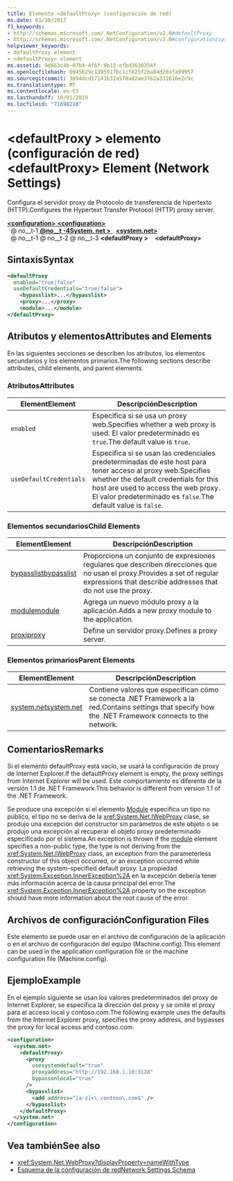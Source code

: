 ```yaml
---
title: Elemento <defaultProxy> (configuración de red)
ms.date: 03/30/2017
f1_keywords:
- http://schemas.microsoft.com/.NetConfiguration/v2.0#defaultProxy
- http://schemas.microsoft.com/.NetConfiguration/v2.0#configuration/system.net/defaultProxy
helpviewer_keywords:
- defaultProxy element
- <defaultProxy> element
ms.assetid: 9d663c4b-07b4-4f6f-9b12-efbd3630354f
ms.openlocfilehash: 0945629c1395917bc1cf825f2ba84d20afa99957
ms.sourcegitcommit: 3094dcd17141b32a570a82ae3f62a331616e2c9c
ms.translationtype: MT
ms.contentlocale: es-ES
ms.lasthandoff: 10/01/2019
ms.locfileid: "71698210"
---
```

# <a name="defaultproxy-element-network-settings"></a><span data-ttu-id="082d6-102">\<defaultProxy > elemento (configuración de red)</span><span class="sxs-lookup"><span data-stu-id="082d6-102">\<defaultProxy> Element (Network Settings)</span></span>
<span data-ttu-id="082d6-103">Configura el servidor proxy de Protocolo de transferencia de hipertexto (HTTP).</span><span class="sxs-lookup"><span data-stu-id="082d6-103">Configures the Hypertext Transfer Protocol (HTTP) proxy server.</span></span>  
  
[<span data-ttu-id="082d6-104"> **\<configuration>** </span><span class="sxs-lookup"><span data-stu-id="082d6-104">**\<configuration>**</span></span>](../configuration-element.md)  
<span data-ttu-id="082d6-105">&nbsp; @ no__t-1[ **@no__t -4System. net >** ](system-net-element-network-settings.md)</span><span class="sxs-lookup"><span data-stu-id="082d6-105">&nbsp;&nbsp;[**\<system.net>**](system-net-element-network-settings.md)</span></span>  
<span data-ttu-id="082d6-106">&nbsp; @ no__t-1 @ no__t-2 @ no__t-3 **\<defaultProxy >**</span><span class="sxs-lookup"><span data-stu-id="082d6-106">&nbsp;&nbsp;&nbsp;&nbsp;**\<defaultProxy>**</span></span>  
  
## <a name="syntax"></a><span data-ttu-id="082d6-107">Sintaxis</span><span class="sxs-lookup"><span data-stu-id="082d6-107">Syntax</span></span>  
  
```xml  
<defaultProxy  
  enabled="true|false"  
  useDefaultCredentials="true|false">  
    <bypasslist>...</bypasslist>  
    <proxy>...</proxy>  
    <module>...</module>  
</defaultProxy>
```  
  
## <a name="attributes-and-elements"></a><span data-ttu-id="082d6-108">Atributos y elementos</span><span class="sxs-lookup"><span data-stu-id="082d6-108">Attributes and Elements</span></span>  
 <span data-ttu-id="082d6-109">En las siguientes secciones se describen los atributos, los elementos secundarios y los elementos primarios.</span><span class="sxs-lookup"><span data-stu-id="082d6-109">The following sections describe attributes, child elements, and parent elements.</span></span>  
  
### <a name="attributes"></a><span data-ttu-id="082d6-110">Atributos</span><span class="sxs-lookup"><span data-stu-id="082d6-110">Attributes</span></span>  
  
|<span data-ttu-id="082d6-111">**Element**</span><span class="sxs-lookup"><span data-stu-id="082d6-111">**Element**</span></span>|<span data-ttu-id="082d6-112">**Descripción**</span><span class="sxs-lookup"><span data-stu-id="082d6-112">**Description**</span></span>|  
|-----------------|---------------------|  
|`enabled`|<span data-ttu-id="082d6-113">Especifica si se usa un proxy web.</span><span class="sxs-lookup"><span data-stu-id="082d6-113">Specifies whether a web proxy is used.</span></span> <span data-ttu-id="082d6-114">El valor predeterminado es `true`.</span><span class="sxs-lookup"><span data-stu-id="082d6-114">The default value is `true`.</span></span>|  
|`useDefaultCredentials`|<span data-ttu-id="082d6-115">Especifica si se usan las credenciales predeterminadas de este host para tener acceso al proxy web.</span><span class="sxs-lookup"><span data-stu-id="082d6-115">Specifies whether the default credentials for this host are used to access the web proxy.</span></span> <span data-ttu-id="082d6-116">El valor predeterminado es `false`.</span><span class="sxs-lookup"><span data-stu-id="082d6-116">The default value is `false`.</span></span>|  
  
### <a name="child-elements"></a><span data-ttu-id="082d6-117">Elementos secundarios</span><span class="sxs-lookup"><span data-stu-id="082d6-117">Child Elements</span></span>  
  
|<span data-ttu-id="082d6-118">**Element**</span><span class="sxs-lookup"><span data-stu-id="082d6-118">**Element**</span></span>|<span data-ttu-id="082d6-119">**Descripción**</span><span class="sxs-lookup"><span data-stu-id="082d6-119">**Description**</span></span>|  
|-----------------|---------------------|  
|[<span data-ttu-id="082d6-120">bypasslist</span><span class="sxs-lookup"><span data-stu-id="082d6-120">bypasslist</span></span>](bypasslist-element-network-settings.md)|<span data-ttu-id="082d6-121">Proporciona un conjunto de expresiones regulares que describen direcciones que no usan el proxy.</span><span class="sxs-lookup"><span data-stu-id="082d6-121">Provides a set of regular expressions that describe addresses that do not use the proxy.</span></span>|  
|[<span data-ttu-id="082d6-122">module</span><span class="sxs-lookup"><span data-stu-id="082d6-122">module</span></span>](module-element-network-settings.md)|<span data-ttu-id="082d6-123">Agrega un nuevo módulo proxy a la aplicación.</span><span class="sxs-lookup"><span data-stu-id="082d6-123">Adds a new proxy module to the application.</span></span>|  
|[<span data-ttu-id="082d6-124">proxi</span><span class="sxs-lookup"><span data-stu-id="082d6-124">proxy</span></span>](proxy-element-network-settings.md)|<span data-ttu-id="082d6-125">Define un servidor proxy.</span><span class="sxs-lookup"><span data-stu-id="082d6-125">Defines a proxy server.</span></span>|  
  
### <a name="parent-elements"></a><span data-ttu-id="082d6-126">Elementos primarios</span><span class="sxs-lookup"><span data-stu-id="082d6-126">Parent Elements</span></span>  
  
|<span data-ttu-id="082d6-127">**Element**</span><span class="sxs-lookup"><span data-stu-id="082d6-127">**Element**</span></span>|<span data-ttu-id="082d6-128">**Descripción**</span><span class="sxs-lookup"><span data-stu-id="082d6-128">**Description**</span></span>|  
|-----------------|---------------------|  
|[<span data-ttu-id="082d6-129">system.net</span><span class="sxs-lookup"><span data-stu-id="082d6-129">system.net</span></span>](system-net-element-network-settings.md)|<span data-ttu-id="082d6-130">Contiene valores que especifican cómo se conecta .NET Framework a la red.</span><span class="sxs-lookup"><span data-stu-id="082d6-130">Contains settings that specify how the .NET Framework connects to the network.</span></span>|  
  
## <a name="remarks"></a><span data-ttu-id="082d6-131">Comentarios</span><span class="sxs-lookup"><span data-stu-id="082d6-131">Remarks</span></span>  
 <span data-ttu-id="082d6-132">Si el elemento defaultProxy está vacío, se usará la configuración de proxy de Internet Explorer.</span><span class="sxs-lookup"><span data-stu-id="082d6-132">If the defaultProxy element is empty, the proxy settings from Internet Explorer will be used.</span></span> <span data-ttu-id="082d6-133">Este comportamiento es diferente de la versión 1.1 de .NET Framework.</span><span class="sxs-lookup"><span data-stu-id="082d6-133">This behavior is different from version 1.1 of the .NET Framework.</span></span>  
  
 <span data-ttu-id="082d6-134">Se produce una excepción si el elemento [Module](module-element-network-settings.md) especifica un tipo no público, el tipo no se deriva de la <xref:System.Net.IWebProxy> clase, se produjo una excepción del constructor sin parámetros de este objeto o se produjo una excepción al recuperar el objeto proxy predeterminado especificado por el sistema.</span><span class="sxs-lookup"><span data-stu-id="082d6-134">An exception is thrown if the [module](module-element-network-settings.md) element specifies a non-public type, the type is not deriving from the <xref:System.Net.IWebProxy> class, an exception from the parameterless constructor of this object occurred, or an exception occurred while retrieving the system-specified default proxy.</span></span> <span data-ttu-id="082d6-135">La propiedad <xref:System.Exception.InnerException%2A> en la excepción debería tener más información acerca de la causa principal del error.</span><span class="sxs-lookup"><span data-stu-id="082d6-135">The <xref:System.Exception.InnerException%2A> property on the exception should have more information about the root cause of the error.</span></span>  
  
## <a name="configuration-files"></a><span data-ttu-id="082d6-136">Archivos de configuración</span><span class="sxs-lookup"><span data-stu-id="082d6-136">Configuration Files</span></span>  
 <span data-ttu-id="082d6-137">Este elemento se puede usar en el archivo de configuración de la aplicación o en el archivo de configuración del equipo (Machine.config).</span><span class="sxs-lookup"><span data-stu-id="082d6-137">This element can be used in the application configuration file or the machine configuration file (Machine.config).</span></span>  
  
## <a name="example"></a><span data-ttu-id="082d6-138">Ejemplo</span><span class="sxs-lookup"><span data-stu-id="082d6-138">Example</span></span>  
 <span data-ttu-id="082d6-139">En el ejemplo siguiente se usan los valores predeterminados del proxy de Internet Explorer, se especifica la dirección del proxy y se omite el proxy para el acceso local y contoso.com.</span><span class="sxs-lookup"><span data-stu-id="082d6-139">The following example uses the defaults from the Internet Explorer proxy, specifies the proxy address, and bypasses the proxy for local access and contoso.com.</span></span>  
  
```xml  
<configuration>  
  <system.net>  
    <defaultProxy>  
      <proxy  
        usesystemdefault="true"  
        proxyaddress="http://192.168.1.10:3128"  
        bypassonlocal="true"  
      />  
      <bypasslist>  
        <add address="[a-z]+\.contoso\.com$" />  
      </bypasslist>  
    </defaultProxy>  
  </system.net>  
</configuration>  
```  
  
## <a name="see-also"></a><span data-ttu-id="082d6-140">Vea también</span><span class="sxs-lookup"><span data-stu-id="082d6-140">See also</span></span>

- <xref:System.Net.WebProxy?displayProperty=nameWithType>
- [<span data-ttu-id="082d6-141">Esquema de la configuración de red</span><span class="sxs-lookup"><span data-stu-id="082d6-141">Network Settings Schema</span></span>](index.md)
